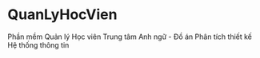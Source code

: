 # QuanLyHocVien
Phần mềm Quản lý Học viên Trung tâm Anh ngữ - Đồ án Phân tích thiết kế Hệ thống thông tin


